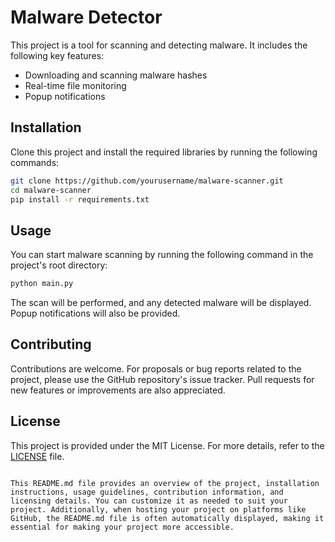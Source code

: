 # Malware Detector

This project is a tool for scanning and detecting malware. It includes the following key features:

- Downloading and scanning malware hashes
- Real-time file monitoring
- Popup notifications

## Installation

Clone this project and install the required libraries by running the following commands:

```bash
git clone https://github.com/yourusername/malware-scanner.git
cd malware-scanner
pip install -r requirements.txt
```

## Usage

You can start malware scanning by running the following command in the project's root directory:

```bash
python main.py
```

The scan will be performed, and any detected malware will be displayed. Popup notifications will also be provided.

## Contributing

Contributions are welcome. For proposals or bug reports related to the project, please use the GitHub repository's issue tracker. Pull requests for new features or improvements are also appreciated.

## License

This project is provided under the MIT License. For more details, refer to the [LICENSE](LICENSE) file.
```

This README.md file provides an overview of the project, installation instructions, usage guidelines, contribution information, and licensing details. You can customize it as needed to suit your project. Additionally, when hosting your project on platforms like GitHub, the README.md file is often automatically displayed, making it essential for making your project more accessible.
